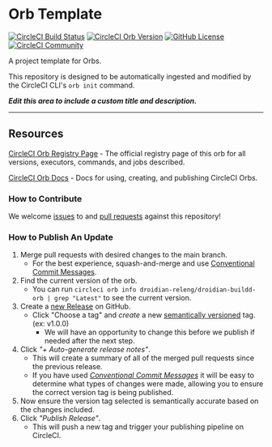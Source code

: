 # Orb Template


[![CircleCI Build Status](https://circleci.com/gh/g7/droidian-buildd-orb.svg?style=shield "CircleCI Build Status")](https://circleci.com/gh/g7/droidian-buildd-orb) [![CircleCI Orb Version](https://badges.circleci.com/orbs/droidian-releng/droidian-buildd-orb.svg)](https://circleci.com/orbs/registry/orb/droidian-releng/droidian-buildd-orb) [![GitHub License](https://img.shields.io/badge/license-MIT-lightgrey.svg)](https://raw.githubusercontent.com/g7/droidian-buildd-orb/master/LICENSE) [![CircleCI Community](https://img.shields.io/badge/community-CircleCI%20Discuss-343434.svg)](https://discuss.circleci.com/c/ecosystem/orbs)



A project template for Orbs.

This repository is designed to be automatically ingested and modified by the CircleCI CLI's `orb init` command.

_**Edit this area to include a custom title and description.**_

---

## Resources

[CircleCI Orb Registry Page](https://circleci.com/orbs/registry/orb/droidian-releng/droidian-buildd-orb) - The official registry page of this orb for all versions, executors, commands, and jobs described.

[CircleCI Orb Docs](https://circleci.com/docs/2.0/orb-intro/#section=configuration) - Docs for using, creating, and publishing CircleCI Orbs.

### How to Contribute

We welcome [issues](https://github.com/g7/droidian-buildd-orb/issues) to and [pull requests](https://github.com/g7/droidian-buildd-orb/pulls) against this repository!

### How to Publish An Update
1. Merge pull requests with desired changes to the main branch.
    - For the best experience, squash-and-merge and use [Conventional Commit Messages](https://conventionalcommits.org/).
2. Find the current version of the orb.
    - You can run `circleci orb info droidian-releng/droidian-buildd-orb | grep "Latest"` to see the current version.
3. Create a [new Release](https://github.com/g7/droidian-buildd-orb/releases/new) on GitHub.
    - Click "Choose a tag" and _create_ a new [semantically versioned](http://semver.org/) tag. (ex: v1.0.0)
      - We will have an opportunity to change this before we publish if needed after the next step.
4.  Click _"+ Auto-generate release notes"_.
    - This will create a summary of all of the merged pull requests since the previous release.
    - If you have used _[Conventional Commit Messages](https://conventionalcommits.org/)_ it will be easy to determine what types of changes were made, allowing you to ensure the correct version tag is being published.
5. Now ensure the version tag selected is semantically accurate based on the changes included.
6. Click _"Publish Release"_.
    - This will push a new tag and trigger your publishing pipeline on CircleCI.